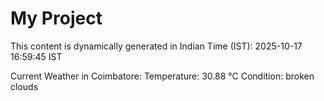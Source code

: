 # My Project

This content is dynamically generated in Indian Time (IST): 2025-10-17 16:59:45 IST


Current Weather in Coimbatore:
Temperature: 30.88 °C
Condition: broken clouds
